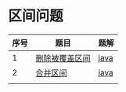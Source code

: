 # 区间问题

| 序号 | 题目                                                         | 题解                             |
| ---- | ------------------------------------------------------------ | -------------------------------- |
| 1    | [删除被覆盖区间](https://leetcode-cn.com/problems/remove-covered-intervals/) | [java](source/leetcode1288.java) |
| 2    | [合并区间](https://leetcode-cn.com/problems/merge-intervals/) | [java](source/leetcode56.java)   |
|      |                                                              |                                  |

